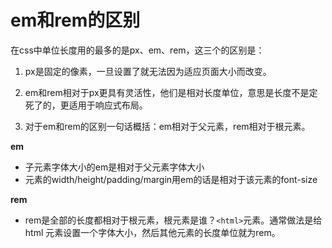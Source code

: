 # em和rem的区别

在css中单位长度用的最多的是px、em、rem，这三个的区别是：

1. px是固定的像素，一旦设置了就无法因为适应页面大小而改变。

2. em和rem相对于px更具有灵活性，他们是相对长度单位，意思是长度不是定死了的，更适用于响应式布局。

3. 对于em和rem的区别一句话概括：em相对于父元素，rem相对于根元素。

**em**
- 子元素字体大小的em是相对于父元素字体大小
- 元素的width/height/padding/margin用em的话是相对于该元素的font-size

**rem**
- rem是全部的长度都相对于根元素，根元素是谁？`<html>`元素。通常做法是给 html 元素设置一个字体大小，然后其他元素的长度单位就为rem。

